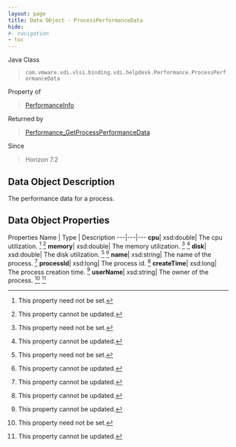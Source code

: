```yaml
---
layout: page
title: Data Object - ProcessPerformanceData
hide:
#- navigation
- toc
---
```






Java Class
> `com.vmware.vdi.vlsi.binding.vdi.helpdesk.Performance.ProcessPerformanceData`

Property of
> [PerformanceInfo](vdi.helpdesk.Performance.PerformanceInfo.md#field_detail)

Returned by
> [Performance_GetProcessPerformanceData](vdi.helpdesk.Performance.md#getProcessPerformanceData)

Since
> Horizon 7.2


## Data Object Description

The performance data for a process.

## Data Object Properties
Properties
Name |  Type |  Description
---|---|---
**cpu**|  xsd:double|  The cpu utilization. [^1] [^2]
**memory**|  xsd:double|  The memory utilization. [^1] [^2]
**disk**|  xsd:double|  The disk utilization. [^1] [^2]
**name**|  xsd:string|  The name of the process. [^2]
**processId**|  xsd:long|  The process id. [^2]
**createTime**|  xsd:long|  The process creation time. [^2]
**userName**|  xsd:string|  The owner of the process. [^1] [^2]
 


 


[^1]: This property need not be set.
[^2]: This property cannot be updated.